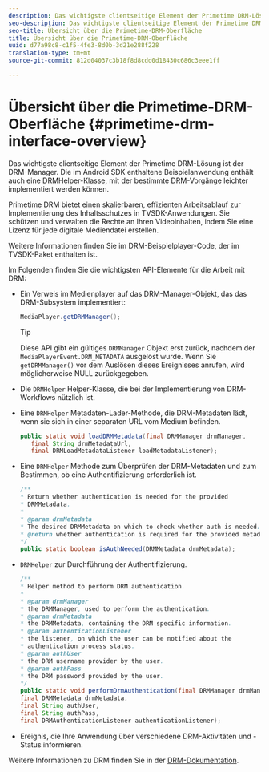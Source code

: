 ```yaml
---
description: Das wichtigste clientseitige Element der Primetime DRM-Lösung ist der DRM-Manager. Die im Android SDK enthaltene Beispielanwendung enthält auch eine DRMHelper-Klasse, mit der bestimmte DRM-Vorgänge leichter implementiert werden können.
seo-description: Das wichtigste clientseitige Element der Primetime DRM-Lösung ist der DRM-Manager. Die im Android SDK enthaltene Beispielanwendung enthält auch eine DRMHelper-Klasse, mit der bestimmte DRM-Vorgänge leichter implementiert werden können.
seo-title: Übersicht über die Primetime-DRM-Oberfläche
title: Übersicht über die Primetime-DRM-Oberfläche
uuid: d77a98c8-c1f5-4fe3-8d0b-3d21e288f228
translation-type: tm+mt
source-git-commit: 812d04037c3b18f8d8cdd0d18430c686c3eee1ff

---
```



# Übersicht über die Primetime-DRM-Oberfläche {#primetime-drm-interface-overview}

Das wichtigste clientseitige Element der Primetime DRM-Lösung ist der DRM-Manager. Die im Android SDK enthaltene Beispielanwendung enthält auch eine DRMHelper-Klasse, mit der bestimmte DRM-Vorgänge leichter implementiert werden können.

<!--<a id="section_4DD54E085AB345FE9BE00865E56B28DB"></a>-->

Primetime DRM bietet einen skalierbaren, effizienten Arbeitsablauf zur Implementierung des Inhaltsschutzes in TVSDK-Anwendungen. Sie schützen und verwalten die Rechte an Ihren Videoinhalten, indem Sie eine Lizenz für jede digitale Mediendatei erstellen.

Weitere Informationen finden Sie im DRM-Beispielplayer-Code, der im TVSDK-Paket enthalten ist.

Im Folgenden finden Sie die wichtigsten API-Elemente für die Arbeit mit DRM:

* Ein Verweis im Medienplayer auf das DRM-Manager-Objekt, das das DRM-Subsystem implementiert:

   ```java
   MediaPlayer.getDRMManager();
   ```

   >[!TIP]
   >
   >Diese API gibt ein gültiges `DRMManager` Objekt erst zurück, nachdem der `MediaPlayerEvent.DRM_METADATA` ausgelöst wurde. Wenn Sie `getDRMManager()` vor dem Auslösen dieses Ereignisses anrufen, wird möglicherweise NULL zurückgegeben.

* Die `DRMHelper` Helper-Klasse, die bei der Implementierung von DRM-Workflows nützlich ist.
* Eine `DRMHelper` Metadaten-Lader-Methode, die DRM-Metadaten lädt, wenn sie sich in einer separaten URL vom Medium befinden.

   ```java
   public static void loadDRMMetadata(final DRMManager drmManager,  
      final String drmMetadataUrl,  
      final DRMLoadMetadataListener loadMetadataListener);
   ```

* Eine `DRMHelper` Methode zum Überprüfen der DRM-Metadaten und zum Bestimmen, ob eine Authentifizierung erforderlich ist.

   ```java
   /** 
   * Return whether authentication is needed for the provided 
   * DRMMetadata. 
   * 
   * @param drmMetadata 
   * The desired DRMMetadata on which to check whether auth is needed. 
   * @return whether authentication is required for the provided metadata 
   */ 
   public static boolean isAuthNeeded(DRMMetadata drmMetadata);
   ```

* `DRMHelper` zur Durchführung der Authentifizierung.

   ```java
   /** 
   * Helper method to perform DRM authentication. 
   * 
   * @param drmManager 
   * the DRMManager, used to perform the authentication. 
   * @param drmMetadata 
   * the DRMMetadata, containing the DRM specific information. 
   * @param authenticationListener 
   * the listener, on which the user can be notified about the 
   * authentication process status. 
   * @param authUser 
   * the DRM username provider by the user. 
   * @param authPass 
   * the DRM password provided by the user. 
   */ 
   public static void performDrmAuthentication(final DRMManager drmManager,  
   final DRMMetadata drmMetadata,  
   final String authUser,  
   final String authPass,  
   final DRMAuthenticationListener authenticationListener);
   ```

* Ereignis, die Ihre Anwendung über verschiedene DRM-Aktivitäten und -Status informieren.

<!--<a id="section_F58941D68EB94A5EBD1C7454D2A1B17A"></a>-->

Weitere Informationen zu DRM finden Sie in der [DRM-Dokumentation](https://helpx.adobe.com/primetime/user-guide.html).
